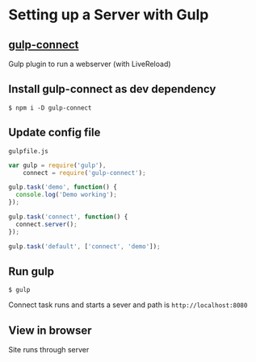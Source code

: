 # Setting up a Server with Gulp

## [gulp-connect](https://www.npmjs.com/package/gulp-connect)
Gulp plugin to run a webserver (with LiveReload)

## Install gulp-connect as dev dependency

`$ npm i -D gulp-connect`

## Update config file
`gulpfile.js`

```js
var gulp = require('gulp'),
    connect = require('gulp-connect');

gulp.task('demo', function() {
  console.log('Demo working');
});

gulp.task('connect', function() {
  connect.server();
});

gulp.task('default', ['connect', 'demo']);
```

## Run gulp

`$ gulp`

Connect task runs and starts a sever and path is `http://localhost:8080`

## View in browser
Site runs through server




